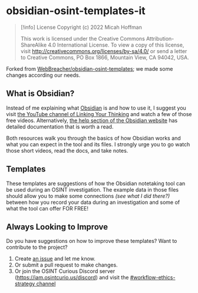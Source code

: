 # obsidian-osint-templates-it

> [!info] License
> Copyright (c) 2022 Micah Hoffman
>
> This work is licensed under the Creative Commons Attribution-ShareAlike 4.0 International License. To view a copy of this license, visit http://creativecommons.org/licenses/by-sa/4.0/ or send a letter to Creative Commons, PO Box 1866, Mountain View, CA 94042, USA.

Forked from [WebBreacher/obsidian-osint-templates](https://github.com/WebBreacher/obsidian-osint-templates); we made some changes according our needs.

## What is Obsidian?
Instead of me explaining what [Obsidian](https://obsidian.md) is and how to use it, I suggest you visit [the YouTube channel of Linking Your Thinking](https://www.youtube.com/watch?v=QgbLb6QCK88&list=PL3NaIVgSlAVLHty1-NuvPa9V0b0UwbzBd) and watch a few of those free videos. Alternatively, [the help section of the Obsidian website](https://help.obsidian.md/Start+here) has detailed documentation that is worth a read.

Both resources walk you through the basics of how Obsidian works and what you can expect in the tool and its files. I strongly urge you to go watch those short videos, read the docs, and take notes.

## Templates
These templates are suggestions of how the Obsidian notetaking tool can be used during an OSINT investigation.  The example data in those files should allow you to make some connections _(see what I did there?)_ between how you record your data during an investigation and some of what the tool can offer FOR FREE!

## Always Looking to Improve
Do you have suggestions on how to improve these templates? Want to contribute to the project?
1. Create [an issue](https://github.com/WebBreacher/obsidian-osint-templates/issues) and let me know.
2. Or submit a pull request to make changes.
3. Or join the OSINT Curious Discord server (https://iam.osintcurio.us/discord) and visit the [#workflow-ethics-strategy channel](https://discord.com/channels/735708716128796763/767064102135791648)
